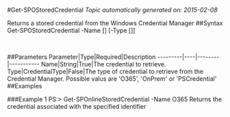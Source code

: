 #Get-SPOStoredCredential
*Topic automatically generated on: 2015-02-08*

Returns a stored credential from the Windows Credential Manager
##Syntax
    Get-SPOStoredCredential -Name [<String>] [-Type [<CredentialType>]]

&nbsp;

##Parameters
Parameter|Type|Required|Description
---------|----|--------|-----------
Name|String|True|The credential to retrieve.
Type|CredentialType|False|The type of credential to retrieve from the Credential Manager. Possible valus are 'O365', 'OnPrem' or 'PSCredential'
##Examples

###Example 1
    PS:> Get-SPOnlineStoredCredential -Name O365
Returns the credential associated with the specified identifier
